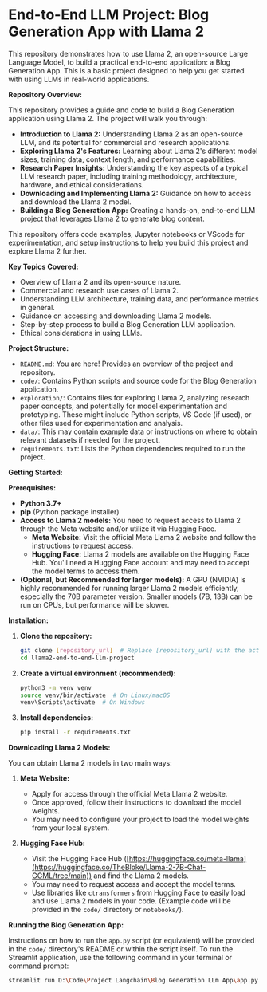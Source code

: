 # End-to-End LLM Project: Blog Generation App with Llama 2


This repository demonstrates how to use Llama 2, an open-source Large Language Model, to build a practical end-to-end application: a Blog Generation App. This is a basic project designed to help you get started with using LLMs in real-world applications.

**Repository Overview:**

This repository provides a guide and code to build a Blog Generation application using Llama 2. The project will walk you through:

*   **Introduction to Llama 2:** Understanding Llama 2 as an open-source LLM, and its potential for commercial and research applications.
*   **Exploring Llama 2's Features:**  Learning about Llama 2's different model sizes, training data, context length, and performance capabilities.
*   **Research Paper Insights:**  Understanding the key aspects of a typical LLM research paper, including training methodology, architecture, hardware, and ethical considerations.
*   **Downloading and Implementing Llama 2:**  Guidance on how to access and download the Llama 2 model.
*   **Building a Blog Generation App:**  Creating a hands-on, end-to-end LLM project that leverages Llama 2 to generate blog content.

This repository offers code examples, Jupyter notebooks or VScode for experimentation, and setup instructions to help you build this project and explore Llama 2 further.

**Key Topics Covered:**

*   Overview of Llama 2 and its open-source nature.
*   Commercial and research use cases of Llama 2.
*   Understanding LLM architecture, training data, and performance metrics in general.
*   Guidance on accessing and downloading Llama 2 models.
*   Step-by-step process to build a Blog Generation LLM application.
*   Ethical considerations in using LLMs.

**Project Structure:**

*   `README.md`: You are here! Provides an overview of the project and repository.
*   `code/`: Contains Python scripts and source code for the Blog Generation application.
*   `exploration/`: Contains files for exploring Llama 2, analyzing research paper concepts, and potentially for model experimentation and prototyping. These might include Python scripts, VS Code (if used), or other files used for experimentation and analysis.
*   `data/`:  This may contain example data or instructions on where to obtain relevant datasets if needed for the project.
*   `requirements.txt`: Lists the Python dependencies required to run the project.

**Getting Started:**

**Prerequisites:**

*   **Python 3.7+**
*   **pip** (Python package installer)
*   **Access to Llama 2 models:** You need to request access to Llama 2 through the Meta website and/or utilize it via Hugging Face.
    *   **Meta Website:** Visit the official Meta Llama 2 website and follow the instructions to request access.
    *   **Hugging Face:**  Llama 2 models are available on the Hugging Face Hub. You'll need a Hugging Face account and may need to accept the model terms to access them.
*   **(Optional, but Recommended for larger models):** A GPU (NVIDIA) is highly recommended for running larger Llama 2 models efficiently, especially the 70B parameter version.  Smaller models (7B, 13B) can be run on CPUs, but performance will be slower.

**Installation:**

1.  **Clone the repository:**
    ```bash
    git clone [repository_url]  # Replace [repository_url] with the actual repo URL
    cd llama2-end-to-end-llm-project
    ```

2.  **Create a virtual environment (recommended):**
    ```bash
    python3 -m venv venv
    source venv/bin/activate  # On Linux/macOS
    venv\Scripts\activate  # On Windows
    ```

3.  **Install dependencies:**
    ```bash
    pip install -r requirements.txt
    ```

**Downloading Llama 2 Models:**

You can obtain Llama 2 models in two main ways:

1.  **Meta Website:**
    *   Apply for access through the official Meta Llama 2 website.
    *   Once approved, follow their instructions to download the model weights.
    *   You may need to configure your project to load the model weights from your local system.

2.  **Hugging Face Hub:**
    *   Visit the Hugging Face Hub ([https://huggingface.co/meta-llama](https://huggingface.co/TheBloke/Llama-2-7B-Chat-GGML/tree/main)) and find the Llama 2 models.
    *   You may need to request access and accept the model terms.
    *   Use libraries like `ctransformers` from Hugging Face to easily load and use Llama 2 models in your code.  (Example code will be provided in the `code/` directory or `notebooks/`).

**Running the Blog Generation App:**

Instructions on how to run the `app.py` script (or equivalent) will be provided in the `code/` directory's README or within the script itself. To run the Streamlit application, use the following command in your terminal or command prompt:

```bash
streamlit run D:\Code\Project Langchain\Blog Generation LLm App\app.py
